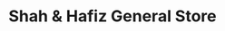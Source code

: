 ---
title: "Shah & Hafiz General Store"
url: /karachi/shah-and-hafiz-general-store/
shop: general
---